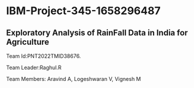 # IBM-Project-345-1658296487
## Exploratory Analysis of RainFall Data in India for Agriculture


Team Id:PNT2022TMID38676.

Team Leader:Raghul.R

Team Members: Aravind A, Logeshwaran V, Vignesh M
